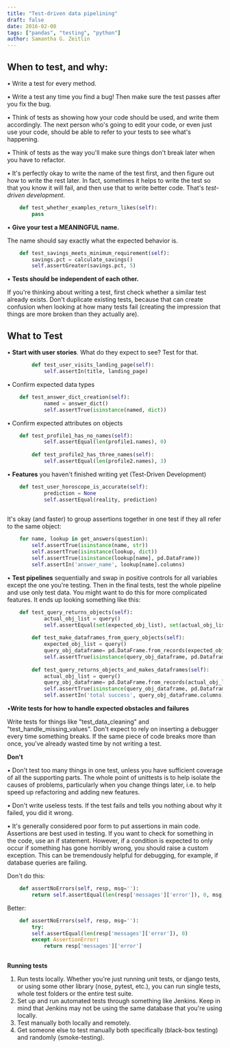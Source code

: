 ```yaml
---
title: "Test-driven data pipelining"
draft: false
date: 2016-02-08
tags: ["pandas", "testing", "python"]
author: Samantha G. Zeitlin
---
```



## When to test, and why:

• Write a test for every method. 

• Write a test any time you find a bug! Then make sure the test passes after you fix the bug. 

• Think of tests as showing how your code should be used, and write them accordingly. The next person who's going to 
edit your code, or even just use your code, should be able to refer to your tests to see what's happening. 

• Think of tests as the way you'll make sure things don't break later when you have to refactor.

• It's perfectly okay to write the name of the test first, and then figure out how to write the rest later. In fact, sometimes it helps to write the test so that you know it will fail, and then use that to write better code. That's *test-driven development*. 

```python
    def test_whether_examples_return_likes(self):
        pass 
```        

• **Give your test a MEANINGFUL name.**

The name should say exactly what the expected behavior is. 

```python
    def test_savings_meets_minimum_requirement(self):
        savings.pct = calculate_savings()
        self.assertGreater(savings.pct, 5)
```

• **Tests should be independent of each other.**

If you're thinking about writing a test, first check whether a similar test already exists. Don't duplicate existing tests, because that can create confusion when looking at how many tests fail (creating the impression that things are more broken than they actually are).

## What to Test

• **Start with user stories**. What do they expect to see? Test for that.

```python
        def test_user_visits_landing_page(self): 
    	    self.assertIn(title, landing_page)
```

• Confirm expected data types

```python
	def test_answer_dict_creation(self):
            named = answer_dict()
    	    self.assertTrue(isinstance(named, dict))
```

• Confirm expected attributes on objects

```python
	def test_profile1_has_no_names(self):
            self.assertEqual(len(profile1.names), 0)
    
        def test_profile2_has_three_names(self):
            self.assertEqual(len(profile2.names), 3)
```

• **Features** you haven't finished writing yet (Test-Driven Development)

```python
	def test_user_horoscope_is_accurate(self):
            prediction = None
            self.assertEqual(reality, prediction)
        
```

It's okay (and faster) to group assertions together in one test if they all refer to the same object:

```python
    for name, lookup in get_answers(question):
        self.assertTrue(isinstance(name, str))
        self.assertTrue(isinstance(lookup, dict))
        self.assertTrue(isinstance(lookup[name], pd.DataFrame))
        self.assertIn('answer_name', lookup[name].columns)
```            

• **Test pipelines** sequentially and swap in positive controls for all variables except the one you're testing. Then in the final tests, test the whole pipeline and use only test data. You might want to do this for more complicated features. It ends up looking something like this:

```python
	def test_query_returns_objects(self):
            actual_obj_list = query()
            self.assertEqual(set(expected_obj_list), set(actual_obj_list))
    
        def test_make_dataframes_from_query_objects(self):
            expected_obj_list = query()
            query_obj_dataframe= pd.DataFrame.from_records(expected_obj_list.values())
            self.assertTrue(isinstance(query_obj_dataframe, pd.Dataframe))
   
        def test_query_returns_objects_and_makes_dataframes(self):
            actual_obj_list = query()
            query_obj_dataframe= pd.DataFrame.from_records(actual_obj_list.values())
            self.assertTrue(isinstance(query_obj_dataframe, pd.Dataframe))
            self.assertIn('total success', query_obj_dataframe.columns)
```

•**Write tests for how to handle expected obstacles and failures**

Write tests for things like "test_data_cleaning" and "test_handle_missing_values". Don't expect to rely on inserting a debugger every time something breaks. If the same piece of code breaks more than once, you've already wasted time by not writing a test. 

**Don't**

• Don't test too many things in one test, unless you have sufficient coverage of all the supporting parts. The whole point of unittests is to help isolate the causes of problems, particularly when you change things later, i.e. to help speed up refactoring and adding new features. 

• Don't write useless tests. If the test fails and tells you nothing about why it failed, you did it wrong. 

• It's generally considered poor form to put assertions in main code. Assertions are best used in testing. If you want to check for something in the code, use an if statement. However, if a condition is expected to only occur if something has gone horribly wrong, you should raise a custom exception. This can be tremendously helpful for debugging, for example, if database queries are failing. 


Don't do this:
```python
    def assertNoErrors(self, resp, msg=''):
        return self.assertEqual(len(resp['messages']['error']), 0, msg)
```        

Better:
```python
    def assertNoErrors(self, resp, msg=''):
    	try:
	    self.assertEqual(len(resp['messages']['error']), 0)
        except AssertionError:
            return resp['messages']['error'] 
            
```

**Running tests**

 1. Run tests locally. Whether you're just running unit tests, or django tests, or using some other library (nose, pytest, etc.), you can run single tests, whole test folders or the entire test suite. 
 2. Set up and run automated tests through something like Jenkins. Keep in mind that Jenkins may not be using the same database that you're using locally. 
 3. Test manually both locally and remotely. 
 4. Get someone else to test manually both specifically (black-box testing) and randomly (smoke-testing). 

